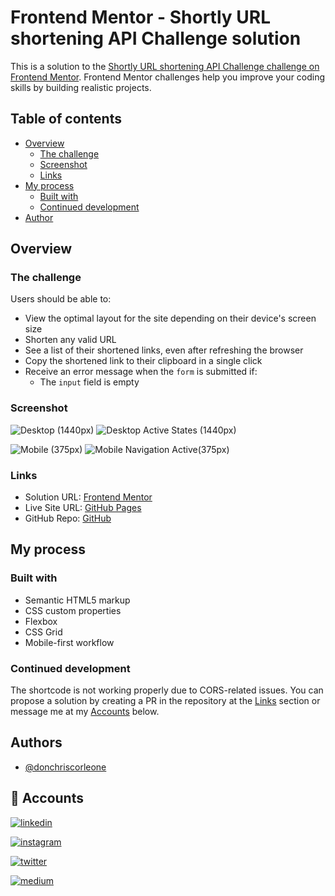 # Frontend Mentor - Shortly URL shortening API Challenge solution

This is a solution to the [Shortly URL shortening API Challenge challenge on Frontend Mentor](https://www.frontendmentor.io/challenges/url-shortening-api-landing-page-2ce3ob-G). Frontend Mentor challenges help you improve your coding skills by building realistic projects. 

## Table of contents

- [Overview](#overview)
  - [The challenge](#the-challenge)
  - [Screenshot](#screenshot)
  - [Links](#links)
- [My process](#my-process)
  - [Built with](#built-with)
  - [Continued development](#continued-development)
- [Author](#author)

## Overview

### The challenge

Users should be able to:

- View the optimal layout for the site depending on their device's screen size
- Shorten any valid URL
- See a list of their shortened links, even after refreshing the browser
- Copy the shortened link to their clipboard in a single click
- Receive an error message when the `form` is submitted if:
  - The `input` field is empty

### Screenshot

![Desktop (1440px)](./screenshots/Desktop@1440.png)
![Desktop Active States (1440px)](./screenshots/DesktopActiveState.png)


![Mobile (375px)](./screenshots/Mobile@375.png)
![Mobile Navigation Active(375px)](./screenshots/MobileNavigationActive.png)


### Links

- Solution URL: [Frontend Mentor](https://www.frontendmentor.io/solutions/mobile-first-workflow-using-only-html-and-css-XzMG4edyHw)
- Live Site URL: [GitHub Pages](https://donchriscorleone.github.io/shortly-url-shortening-api-challenge-solution)
- GitHub Repo: [GitHub](https://github.com/donchriscorleone/shortly-url-shortening-api-challenge-solution)

## My process

### Built with

- Semantic HTML5 markup
- CSS custom properties
- Flexbox
- CSS Grid
- Mobile-first workflow

### Continued development
The shortcode is not working properly due to CORS-related issues. You can propose a solution by creating a PR in the repository at the [Links](#links) section or message me at my [Accounts](#accounts) below.


## Authors

- [@donchriscorleone](https://www.github.com/donchriscorleone)


## 🔗 Accounts
[![linkedin](https://img.shields.io/badge/linkedin-0A66C2?style=for-the-badge&logo=linkedin&logoColor=white)](https://www.linkedin.com/in/christopher-ii-lajom-031959211/)

[![instagram](https://img.shields.io/badge/Instagram-E4405F?style=for-the-badge&logo=instagram&logoColor=white)](https://www.instagram.com/devchristopherii)

[![twitter](https://img.shields.io/badge/Twitter-1DA1F2?style=for-the-badge&logo=twitter&logoColor=white)](https://www.twitter.com/topheriidev)

[![medium](https://img.shields.io/badge/Medium-12100E?style=for-the-badge&logo=medium&logoColor=white)](https://medium.com/@christopherii_)
